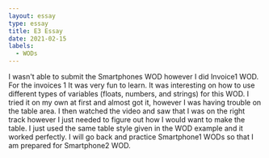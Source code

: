 ```yaml
---
layout: essay
type: essay
title: E3 Essay
date: 2021-02-15
labels:
  - WODs
---
```


I wasn't able to submit the Smartphones WOD however I did Invoice1 WOD. For the invoices 1 It was very fun to learn. 
It was interesting on how to use different types of variables (floats, numbers, and strings) for this WOD. I tried it on my own at first and almost got it, however I was having trouble
on the table area. I then watched the video and saw that I was on the right track however I just needed to figure out how I would want to make the table. I just used the same table style given
in the WOD example and it worked perfectly. I will go back and practice Smartphone1 WODs so that I am prepared for Smartphone2 WOD.

